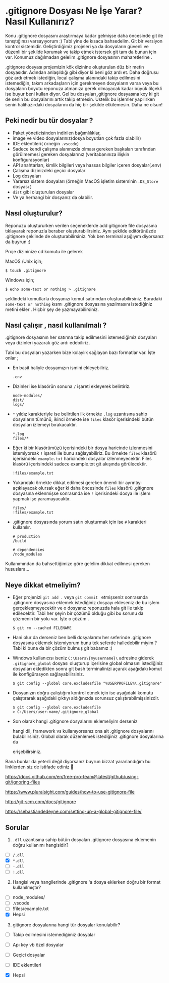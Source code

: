 # .gitignore Dosyası Ne İşe Yarar? Nasıl Kullanırız?

Konu .gitignore dosyasını araştırmaya kadar gelmişse daha öncesinde git ile tanıştığınızı varsayıyorum :) Tabi yine de kısaca bahsedelim. Git bir versiyon kontrol sistemidir. Geliştirdiğimiz projeleri ya da dosyaların güvenli ve düzenli bir şekilde korumak ve takip etmek istersek git tam da bunun için var. 
Konumuz dağılmadan gelelim .gitignore dosyasının maharetlerine .

.gitignore dosyası projemizin kök dizinine oluşturulan düz bir metin dosyasıdır. Adından anlaşıldığı gibi diyor ki beni göz ardı et. Daha doğrusu göz ardı etmek istediğin, local çalışma alanındaki takip edilmesini istemediğin, takım arkadaşların için gerekmeyen dosyaların varsa veya bu dosyaların boyutu reponuza atmanıza gerek olmayacak kadar büyük ölçekli ise buyur beni kullan diyor. Gel bu dosyaları .gitignore dosyasına koy ki git de senin bu dosyalarını artık takip etmesin. Üstelik bu işlemler yapılırken senin halihazırdaki dosyalarını da hiç bir şekilde etkilemesin. Daha ne olsun!

## Peki nedir bu tür dosyalar ? 

- Paket yöneticisinden indirilen bağımlılıklar,
- image ve video dosyalarınız(dosya boyutları çok fazla olabilir)
- IDE eklentileri( örneğin `.vscode`)
- Sadece kendi çalışma alanınızda olması gereken başkaları tarafından görülmemesi gereken dosyalarınız (veritabanınıza ilişkin konfigurasyonlar)
- API anahtarları, kimlik bilgileri veya hassas bilgiler içeren dosyalar(.env)
- Çalışma dizinizdeki geçici dosyalar
- Log dosyaları
- Yararsız sistem dosyaları (örneğin MacOS işletim sisteminin `.DS_Store` dosyası )
- `dist` gibi oluşturulan dosyalar
- Ve ya herhangi bir dosyanız da olabilir.

## Nasıl oluşturulur?

Reponuzu oluştururken verilen seçeneklerde add gitignore file dosyasına tıklayarak reponuzla beraber oluşturabilirsiniz. Aynı şekilde editörünüzde .gitignore şeklinde de oluşturabilirsiniz. 
Yok ben terminal aşığıyım diyorsanız da buyrun :)

Proje dizininize cd komutu ile gelerek 

MacOS /Unix için; 

```
$ touch .gitignore 
```

Windows için;

```
$ echo some-text or nothing > .gitignore
```

şeklindeki komutlarla dosyanızı komut satırından oluşturabilirsiniz. Buradaki `some-text or nothing` kısmı .gitignore dosyasına yazılmasını istediğiniz metini ekler . Hiçbir şey de yazmayabilirsiniz. 

## Nasıl  çalışır , nasıl kullanılmalı ?

.gitignore dosyasının her satırına takip edilmesini istemediğimiz dosyaları veya dizinleri yazarak göz ardı edebiliriz.

Tabi bu dosyaları yazarken bize kolaylık sağlayan bazı formatlar var.  İşte onlar ;

- En basit haliyle dosyamızın ismini ekleyebiliriz.

  ```
  .env
  ```

- Dizinleri ise klasörün sonuna `/` işareti ekleyerek  belirtiriz. 

  ```
  node-modules/
  dist/
  logs/
  ```

- `*` yıldız karakteriyle ise belirtilen ilk örnekte `.log` uzantısına sahip dosyaların tümünü, ikinci örnekte ise `files` klasör içerisindeki bütün dosyaları izlemeyi bırakacaktır. 

  ```
  *.log 
  files/*
  ```

- Eğer ki bir klasörümüzü içerisindeki bir dosya haricinde izlenmesini istemiyorsak `!` işareti ile bunu sağlayabiliriz. Bu örnekte `files` klasörü içerisindeki `example.txt` haricindeki dosyalar izlenmeyecektir. Files klasörü içerisindeki sadece example.txt git akışında görülecektir.

  ```
  !files/example.txt
  ```

- Yukarıdaki örnekte dikkat edilmesi gereken önemli bir ayrıntıyı açıklayacak olursak eğer ki daha öncesinde `files` klasörü .gitignore dosyasına eklenmişse sonrasında ise `!`  içerisindeki dosya ile işlem yapmak işe yaramayacaktır. 

  ```
  files/
  !files/example.txt
  ```

- .gitignore dosyasında yorum satırı oluşturmak için ise `#` karakteri kullanılır.

  ```
  # production
  /build
  
  # dependencies
  /node_modules
  ```



Kullanımından da bahsettiğimize göre gelelim dikkat edilmesi gereken hususlara...

## Neye dikkat etmeliyim?

- Eğer projenizi `git add .` veya `git commit ` etmişseniz sonrasında  .gitignore  dosyasına eklemek istediğiniz dosyayı ekleseniz de bu işlem gerçekleşmeyecektir ve o dosyanız reponuzda hala git ile takip edilecektir. Tabi her şeyin bir çözümü olduğu gibi bu sorunu da çözmenin bir yolu var. İşte o çözüm .

  ```
  $ git rm --cached FILENAME
  ```

- Hani olur da derseniz ben belli dosyalarımı her seferinde .gitignore dosyasına eklemek istemiyorum bunu tek seferde halledebilir miyim ? Tabi ki buna da bir çözüm bulmuş git babamız :)

- Windows kullanıcısı iseniz  `C:\Users\{myusername}\` adresine giderek  `.gitignore_global` dosyası oluşturup içerisine global olmasını istediğiniz dosyaları ekledikten sonra git bash terminalinizi açarak aşağıdakı komut ile konfigürasyon sağlayabilirsiniz. 

  ```
  $ git config --global core.excludesfile "%USERPROFILE%\.gitignore"
  ```

- Dosyanızın doğru çalıştığını kontrol etmek için ise aşağıdaki komutu çalıştırarak aşağıdaki çıktıyı aldığınızda sorunsuz çalıştırabilmişsinizdir.

  ```
  $ git config --global core.excludesfile
  > C:/Users/user-name/.gitignore_global
  
  ```

- Son olarak hangi .gitignore dosyalarını eklemeliyim derseniz 

  [burada]: https://github.com/github/gitignore

  hangi dil, framework vs kullanıyorsanız ona ait .gitignore dosyalarını bulabilirsiniz. Global olarak düzenlemek istediğiniz .gitignore dosyalarına da 

  [buradan]: https://github.com/github/gitignore/tree/master/Global

  erişebilirsiniz. 

  

Bana bunlar da yeterli değil diyorsanız buyrun bizzat yararlandığım bu linklerden siz de istifade ediniz :hugs:

https://docs.github.com/en/free-pro-team@latest/github/using-git/ignoring-files

https://www.pluralsight.com/guides/how-to-use-gitignore-file

http://git-scm.com/docs/gitignore

https://sebastiandedeyne.com/setting-up-a-global-gitignore-file/



## Sorular

1. `.dll`  uzantısına sahip bütün dosyaları .gitignore dosyasına eklemenin doğru kullanımı hangisidir? 

- [ ] `/.dll`
- [x] `*.dll`
- [ ] `-.dll`
- [ ] `!.dll`

2. Hangisi veya hangilerinde .gitignore 'a dosya eklerken doğru bir format kullanılmıştır?

- [ ] node_modules/
- [ ] .vscode
- [ ] !files/example.txt
- [x] Hepsi

3. gitignore dosyalarına hangi tür dosyalar konulabilir?

- [ ] Takip edilmesini istemediğimiz dosyalar 
- [ ] Apı key vb özel dosyalar
- [ ] Geçici dosyalar
- [ ] IDE eklentileri
- [x] Hepsi





